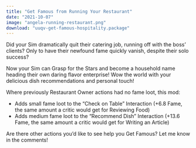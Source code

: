 ```yaml
---
title: "Get Famous from Running Your Restaurant"
date: "2021-10-07"
image: "angela-running-restaurant.png"
download: "uuqv-get-famous-hospitality.package"
---
```


Did your Sim dramatically quit their catering job, running off with the boss’ clients? Only to have their newfound fame quickly vanish, despite their solo success?

Now your Sim can Grasp for the Stars and become a household name heading their own daring flavor enterprise! Wow the world with your delicious dish recommendations and personal touch!

Where previously Restaurant Owner actions had no fame loot, this mod:
- Adds small fame loot to the “Check on Table” Interaction (+6.8 Fame, the same amount a critic would get for Reviewing Food)
- Adds medium fame loot to the “Recommend Dish” Interaction (+13.6 Fame, the same amount a critic would get for Writing an Article)

Are there other actions you’d like to see help you Get Famous? Let me know in the comments!